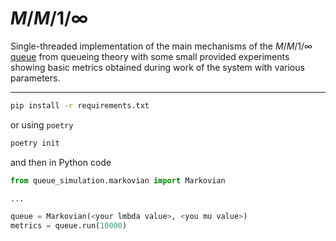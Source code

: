 # $M/M/1/\infty$
Single-threaded implementation of the main mechanisms of the $M/M/1/\infty$ [queue](https://en.wikipedia.org/wiki/M/M/1_queue) from queueing theory with some small provided experiments showing basic metrics obtained during work of the system with various parameters.

---
```bash
pip install -r requirements.txt
```
or using `poetry`
```bash
poetry init
```
and then in Python code
```Python
from queue_simulation.markovian import Markovian

...

queue = Markovian(<your lmbda value>, <you mu value>)
metrics = queue.run(10000)
```
